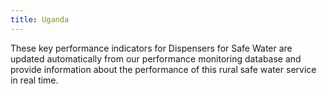 ```yaml
---
title: Uganda
---
```

These key performance indicators for Dispensers for Safe Water are updated automatically from our performance monitoring database and provide information about the performance of this rural safe water service in real time. 